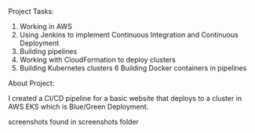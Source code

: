Project Tasks:

1. Working in AWS
2. Using Jenkins to implement Continuous Integration and Continuous Deployment
3. Building pipelines
4. Working with CloudFormation to deploy clusters
5. Building Kubernetes clusters
6 Building Docker containers in pipelines

About Project:

I created a CI/CD pipeline for a basic website that deploys to a cluster in AWS EKS which is Blue/Green Deployment.

screenshots found in screenshots folder

